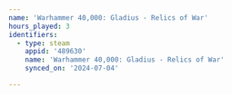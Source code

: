 ```yaml
---
name: 'Warhammer 40,000: Gladius - Relics of War'
hours_played: 3
identifiers:
  - type: steam
    appid: '489630'
    name: 'Warhammer 40,000: Gladius - Relics of War'
    synced_on: '2024-07-04'

---
```

